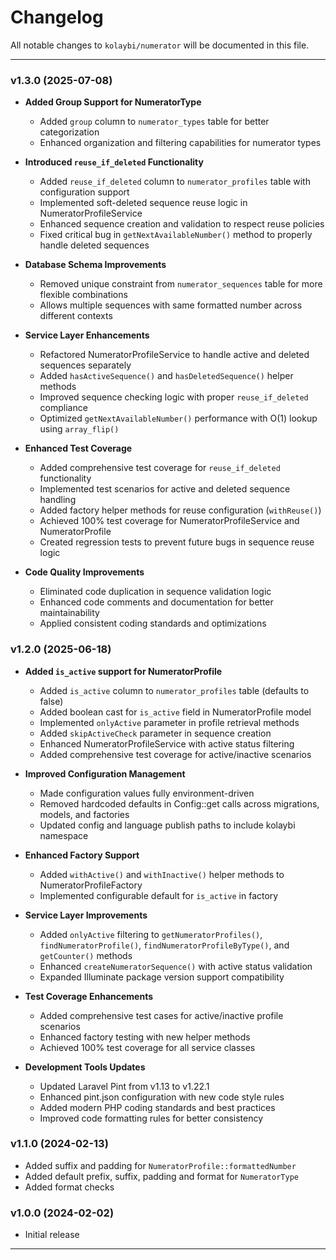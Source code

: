 # Changelog

All notable changes to `kolaybi/numerator` will be documented in this file.

---

### v1.3.0 (2025-07-08)
- **Added Group Support for NumeratorType**
  - Added `group` column to `numerator_types` table for better categorization
  - Enhanced organization and filtering capabilities for numerator types

- **Introduced `reuse_if_deleted` Functionality** 
  - Added `reuse_if_deleted` column to `numerator_profiles` table with configuration support
  - Implemented soft-deleted sequence reuse logic in NumeratorProfileService
  - Enhanced sequence creation and validation to respect reuse policies
  - Fixed critical bug in `getNextAvailableNumber()` method to properly handle deleted sequences

- **Database Schema Improvements**
  - Removed unique constraint from `numerator_sequences` table for more flexible combinations
  - Allows multiple sequences with same formatted number across different contexts

- **Service Layer Enhancements**
  - Refactored NumeratorProfileService to handle active and deleted sequences separately  
  - Added `hasActiveSequence()` and `hasDeletedSequence()` helper methods
  - Improved sequence checking logic with proper `reuse_if_deleted` compliance
  - Optimized `getNextAvailableNumber()` performance with O(1) lookup using `array_flip()`

- **Enhanced Test Coverage**
  - Added comprehensive test coverage for `reuse_if_deleted` functionality
  - Implemented test scenarios for active and deleted sequence handling
  - Added factory helper methods for reuse configuration (`withReuse()`)
  - Achieved 100% test coverage for NumeratorProfileService and NumeratorProfile
  - Created regression tests to prevent future bugs in sequence reuse logic

- **Code Quality Improvements**
  - Eliminated code duplication in sequence validation logic
  - Enhanced code comments and documentation for better maintainability
  - Applied consistent coding standards and optimizations

### v1.2.0 (2025-06-18)
- **Added `is_active` support for NumeratorProfile**
  - Added `is_active` column to `numerator_profiles` table (defaults to false)
  - Added boolean cast for `is_active` field in NumeratorProfile model
  - Implemented `onlyActive` parameter in profile retrieval methods
  - Added `skipActiveCheck` parameter in sequence creation
  - Enhanced NumeratorProfileService with active status filtering
  - Added comprehensive test coverage for active/inactive scenarios

- **Improved Configuration Management**
  - Made configuration values fully environment-driven
  - Removed hardcoded defaults in Config::get calls across migrations, models, and factories
  - Updated config and language publish paths to include kolaybi namespace

- **Enhanced Factory Support**
  - Added `withActive()` and `withInactive()` helper methods to NumeratorProfileFactory
  - Implemented configurable default for `is_active` in factory

- **Service Layer Improvements**
  - Added `onlyActive` filtering to `getNumeratorProfiles()`, `findNumeratorProfile()`, `findNumeratorProfileByType()`, and `getCounter()` methods
  - Enhanced `createNumeratorSequence()` with active status validation
  - Expanded Illuminate package version support compatibility

- **Test Coverage Enhancements**
  - Added comprehensive test cases for active/inactive profile scenarios
  - Enhanced factory testing with new helper methods
  - Achieved 100% test coverage for all service classes

- **Development Tools Updates**
  - Updated Laravel Pint from v1.13 to v1.22.1
  - Enhanced pint.json configuration with new code style rules
  - Added modern PHP coding standards and best practices
  - Improved code formatting rules for better consistency

### v1.1.0 (2024-02-13)
- Added suffix and padding for `NumeratorProfile::formattedNumber`
- Added default prefix, suffix, padding and format for `NumeratorType`
- Added format checks 

### v1.0.0 (2024-02-02)
- Initial release

---
